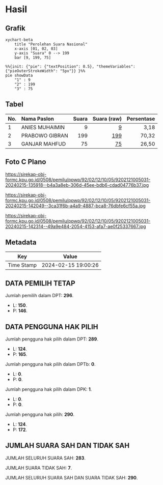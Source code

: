 # Hasil

## Grafik

```mermaid
xychart-beta
    title "Perolehan Suara Nasional"
    x-axis [01, 02, 03]
    y-axis "Suara" 0 --> 199
    bar [9, 199, 75]
```

```mermaid
%%{init: {"pie": {"textPosition": 0.5}, "themeVariables": {"pieOuterStrokeWidth": "5px"}} }%%
pie showData
    "1" : 9
    "2" : 199
    "3" : 75
```

## Tabel

| No. | Nama Paslon    | Suara | Suara (raw) | Persentase |
|:--- |:-------------- | -----:| -----------:| ----------:|
| 1   | ANIES MUHAIMIN | 9     | [9][p-1]    | 3,18       |
| 2   | PRABOWO GIBRAN | 199   | [199][p-2]  | 70,32      |
| 3   | GANJAR MAHFUD  | 75    | [75][p-3]   | 26,50      |


[p-1]: https://github.com/gigit-pemilu/pemilu-2024/blob/main/pilpres/hitung-suara/sub/92-papua-barat/sub/02-manokwari/sub/12-manokwari-barat/sub/1005-padarni/sub/031-tps/sub/paslon-1.txt
[p-2]: https://github.com/gigit-pemilu/pemilu-2024/blob/main/pilpres/hitung-suara/sub/92-papua-barat/sub/02-manokwari/sub/12-manokwari-barat/sub/1005-padarni/sub/031-tps/sub/paslon-2.txt
[p-3]: https://github.com/gigit-pemilu/pemilu-2024/blob/main/pilpres/hitung-suara/sub/92-papua-barat/sub/02-manokwari/sub/12-manokwari-barat/sub/1005-padarni/sub/031-tps/sub/paslon-3.txt

## Foto C Plano

https://sirekap-obj-formc.kpu.go.id/0508/pemilu/ppwp/92/02/12/10/05/9202121005031-20240215-135918--b4a3a8eb-306d-45ee-bdb6-cdad04776b37.jpg

https://sirekap-obj-formc.kpu.go.id/0508/pemilu/ppwp/92/02/12/10/05/9202121005031-20240215-142049--3ca31f6b-a4a9-4887-bca8-76dbfe6cf55a.jpg

https://sirekap-obj-formc.kpu.go.id/0508/pemilu/ppwp/92/02/12/10/05/9202121005031-20240215-142314--49a9e484-2054-4153-afa7-ae0f25337667.jpg


## Metadata

| Key        | Value               |
| ---------- | ------------------- |
| Time Stamp | 2024-02-15 19:00:26 |


## DATA PEMILIH TETAP

Jumlah pemilih dalam DPT: **296**.
 * L: **150**.
 * P: **146**.

## DATA PENGGUNA HAK PILIH

Jumlah pengguna hak pilih dalam DPT: **289**.
 * L: **124**.
 * P: **165**.

Jumlah pengguna hak pilih dalam DPTb: **0**.
 * L: **0**.
 * P: **0**.

Jumlah pengguna hak pilih dalam DPK: **1**.
 * L: **0**.
 * P: **0**.

Jumlah pengguna hak pilih: **290**.
 * L: **124**.
 * P: **172**.

## JUMLAH SUARA SAH DAN TIDAK SAH

JUMLAH SELURUH SUARA SAH: **283**.

JUMLAH SUARA TIDAK SAH: **7**.

JUMLAH SELURUH SUARA SAH DAN SUARA TIDAK SAH: **290**.


